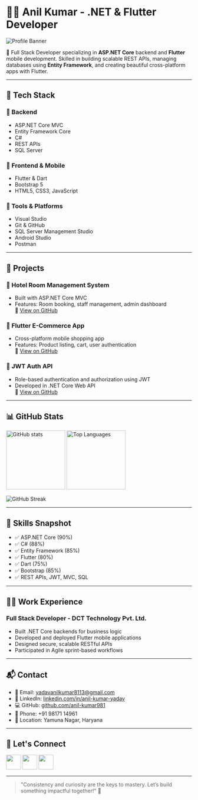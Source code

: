 # 👨‍💻 Anil Kumar - .NET & Flutter Developer

![Profile Banner](https://cdn.dribbble.com/users/1233499/screenshots/3852878/mobile-development2-2.gif)

🔧 Full Stack Developer specializing in **ASP.NET Core** backend and **Flutter** mobile development. Skilled in building scalable REST APIs, managing databases using **Entity Framework**, and creating beautiful cross-platform apps with Flutter.

---

## 🚀 Tech Stack

### 🔹 Backend
- ASP.NET Core MVC
- Entity Framework Core
- C#
- REST APIs
- SQL Server

### 🔹 Frontend & Mobile
- Flutter & Dart
- Bootstrap 5
- HTML5, CSS3, JavaScript

### 🔹 Tools & Platforms
- Visual Studio
- Git & GitHub
- SQL Server Management Studio
- Android Studio
- Postman

---

## 💼 Projects

### 🏨 Hotel Room Management System  
- Built with ASP.NET Core MVC  
- Features: Room booking, staff management, admin dashboard  
🔗 [View on GitHub](https://github.com/anilkumar-dct/Hotel-Room-Management-System)

### 🛒 Flutter E-Commerce App  
- Cross-platform mobile shopping app  
- Features: Product listing, cart, user authentication  
🔗 [View on GitHub](https://github.com/yourusername/flutter-ecommerce)

### 🔐 JWT Auth API  
- Role-based authentication and authorization using JWT  
- Developed in .NET Core Web API  
🔗 [View on GitHub](https://github.com/dev-himanshu-karnwal/angular-dotnet/tree/master/backend)

---

## 📊 GitHub Stats

<p align="left">
  <img src="https://github-readme-stats.vercel.app/api?username=anil-kumar981&show_icons=true&theme=default" alt="GitHub stats" height="160"/>
  <img src="https://github-readme-stats.vercel.app/api/top-langs?username=anil-kumar981&show_icons=true&locale=en&layout=compact" alt="Top Languages" height="160"/>
</p>
<p align="left">
  <img src="https://github-readme-streak-stats.herokuapp.com/?user=anil-kumar981" alt="GitHub Streak"/>
</p>

---

## 🧠 Skills Snapshot

- ✅ ASP.NET Core (90%)
- ✅ C# (88%)
- ✅ Entity Framework (85%)
- ✅ Flutter (80%)
- ✅ Dart (75%)
- ✅ Bootstrap (85%)
- ✅ REST APIs, JWT, MVC, SQL

---

## 👨‍💼 Work Experience

### Full Stack Developer - DCT Technology Pvt. Ltd.
- Built .NET Core backends for business logic
- Developed and deployed Flutter mobile applications
- Designed secure, scalable RESTful APIs
- Participated in Agile sprint-based workflows

---

## 📬 Contact

- 📧 Email: yadavanilkumar8113@gmail.com  
- 💼 LinkedIn: [linkedin.com/in/anil-kumar-yadav](https://www.linkedin.com/in/anil-kumar-yadav-38818426a)  
- 💻 GitHub: [github.com/anil-kumar981](https://github.com/anil-kumar981)  
- 📱 Phone: +91 98171 14961  
- 📍 Location: Yamuna Nagar, Haryana

---

## 🙌 Let's Connect

<p>
  <a href="https://linkedin.com/in/anil-kumar-yadav-38818426a"><img src="https://raw.githubusercontent.com/rahuldkjain/github-profile-readme-generator/master/src/images/icons/Social/linked-in-alt.svg" width="40" /></a>
  <a href="https://www.hackerrank.com/profile/yadavanilkumar82"><img src="https://raw.githubusercontent.com/rahuldkjain/github-profile-readme-generator/master/src/images/icons/Social/hackerrank.svg" width="40" /></a>
  <a href="https://leetcode.com/u/anilkumar981/"><img src="https://raw.githubusercontent.com/rahuldkjain/github-profile-readme-generator/master/src/images/icons/Social/leet-code.svg" width="40" /></a>
</p>

---

> "Consistency and curiosity are the keys to mastery. Let’s build something impactful together!" 🚀


